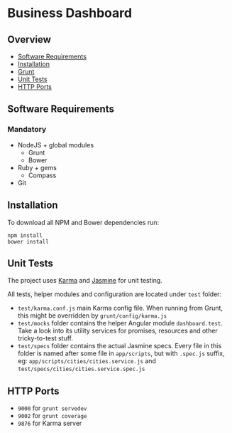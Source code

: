 # Business Dashboard


## Overview
- [Software Requirements](#software-requirements)
- [Installation](#installation)
- [Grunt](#grunt)
- [Unit Tests](#unit-tests)
- [HTTP Ports](#http-ports)


## Software Requirements

### Mandatory
- NodeJS + global modules
  + Grunt
  + Bower
- Ruby + gems
  + Compass
- Git


## Installation
To download all NPM and Bower dependencies run:

    npm install
    bower install


## Unit Tests
The project uses [Karma](http://karma-runner.github.io) and [Jasmine](http://jasmine.github.io/) for unit testing.

All tests, helper modules and configuration are located under `test` folder:
- `test/karma.conf.js` main Karma config file. When running from Grunt, this might be overridden by `grunt/config/karma.js`
- `test/mocks` folder contains the helper Angular module `dashboard.test`. Take a look into its utility services for promises, resources and other tricky-to-test stuff.
- `test/specs` folder contains the actual Jasmine specs. Every file in this folder is named after some file in `app/scripts`, but with `.spec.js` suffix, eg: `app/scripts/cities/cities.service.js` and `test/specs/cities/cities.service.spec.js`


## HTTP Ports
- `9000` for `grunt servedev`
- `9002` for `grunt coverage`
- `9876` for Karma server

